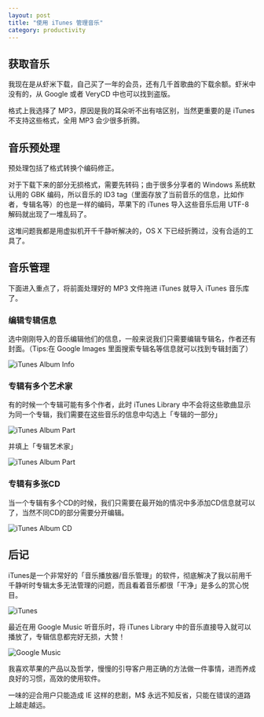 ```yaml
---
layout: post
title: "使用 iTunes 管理音乐"
category: productivity
---
```


获取音乐
------

我现在是从虾米下载，自己买了一年的会员，还有几千首歌曲的下载余额。虾米中没有的，从 Google 或者 VeryCD 中也可以找到盗版。

格式上我选择了 MP3，原因是我的耳朵听不出有啥区别，当然更重要的是 iTunes 不支持这些格式，全用 MP3 会少很多折腾。

音乐预处理
--------

预处理包括了格式转换个编码修正。

对于下载下来的部分无损格式，需要先转码；由于很多分享者的 Windows 系统默认用的 GBK 编码，所以音乐的 ID3 tag（里面存放了当前音乐的信息，比如作者，专辑名等）的也是一样的编码，苹果下的 iTunes 导入这些音乐后用 UTF-8 解码就出现了一堆乱码了。

这堆问题我都是用虚拟机开千千静听解决的，OS X 下已经折腾过，没有合适的工具了。

音乐管理
------

下面进入重点了，将前面处理好的 MP3 文件拖进 iTunes 就导入 iTunes 音乐库了。

### 编辑专辑信息

选中刚刚导入的音乐编辑他们的信息，一般来说我们只需要编辑专辑名，作者还有封面。（Tips:在 Google Images 里面搜索专辑名等信息就可以找到专辑封面了）

![iTunes Album Info](/assets/images/itunes-album-info.png)

### 专辑有多个艺术家

有的时候一个专辑可能有多个作者，此时 iTunes Library 中不会将这些歌曲显示为同一个专辑，我们需要在这些音乐的信息中勾选上「专辑的一部分」

![iTunes Album Part](/assets/images/itunes-album-part.png)

并填上「专辑艺术家」

![iTunes Album Part](/assets/images/itunes-album-artist.png)

### 专辑有多张CD

当一个专辑有多个CD的时候，我们只需要在最开始的情况中多添加CD信息就可以了，当然不同CD的部分需要分开编辑。

![iTunes Album CD](/assets/images/itunes-album-cd.png)

后记
----

iTunes是一个非常好的「音乐播放器/音乐管理」的软件，彻底解决了我以前用千千静听时专辑太多无法管理的问题，而且看着音乐都很「干净」是多么的赏心悦目。

![iTunes](/assets/images/itunes.jpg)

最近在用 Google Music 听音乐时，将 iTunes Library 中的音乐直接导入就可以播放了，专辑信息都完好无损，大赞！

![Google Music](/assets/images/google-music.png)

我喜欢苹果的产品以及哲学，慢慢的引导客户用正确的方法做一件事情，进而养成良好的习惯，高效的使用软件。

一味的迎合用户只能造成 IE 这样的悲剧，M$ 永远不知反省，只能在错误的道路上越走越远。
